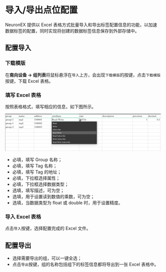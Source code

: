 # 导入/导出点位配置

NeuronEX 提供以 Excel 表格方式批量导入和导出标签配置信息的功能，以加速数据标签的配置，同时实现将创建的数据标签信息保存到外部存储中。

## 配置导入

### 下载模版

在**南向设备 -> 组列表**将鼠标悬浮在`导入`上方，会出现`下载模版`的按键，点击`下载模版`按键，下载 Excel 表格。

### 填写 Excel 表格

按照表格格式，填写相应的信息，如下图所示。

![excel](./_assets/excel.png)

* 必填，填写 Group 名称；
* 必填，填写 Tag 名称；
* 必填，填写 Tag 的地址；
* 必填，下拉框选择属性；
* 必填，下拉框选择数据类型；
* 选填，填写描述，可为空；
* 选填，用于设置读到数值的乘数，可为空；
* 选填，当数据类型为 float 或 double 时，用于设置精度。

### 导入 Excel 表格

点击`导入`按键，选择配置完成的 Excel 文件。

## 配置导出

* 选择需要导出的组，可以一键全选；
* 点击`导出`按键，组的名称包括组下的标签信息都将导出到一张 Excel 表格中。

